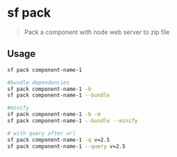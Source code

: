 # sf pack

> Pack a component with node web server to zip file

## Usage

```sh
sf pack component-name-1

#bundle dependencies
sf pack component-name-1 -b
sf pack component-name-1 --bundle

#minify
sf pack component-name-1 -b -m
sf pack component-name-1 --bundle --minify

# with query after url
sf pack component-name-1 -q v=2.5
sf pack component-name-1 --query v=2.5

```

